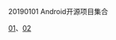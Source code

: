 
20190101 Android开源项目集合

[01](https://github.com/Trinea/android-open-project/blob/master/README.md)、[02](https://juejin.im/entry/58ba1cf72f301e006c5f4774)

